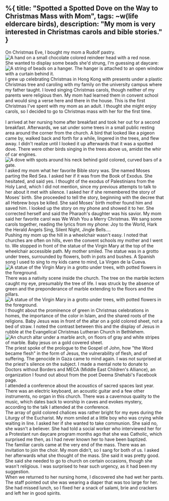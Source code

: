 %{
  title: "Spotted a Spotted Dove on the Way to Christmas Mass with Mom",
  tags: ~w(life eldercare birds),
  description: "My mom is very interested in Christmas carols and bible stories."
}
---
On Christmas Eve, I bought my mom a Rudolf pastry.
![A hand on a small chocolate colored reindeer head with a red nose.](/images/rudolf.jpg)
<br> 
She wanted to display some beads she'd strung, I'm guessing at daycare:
<br>
![A string of beads on a hanger.  The hanger is attached to an open window with a curtain behind it.](/images/beads.jpg)
<br> 
I grew up celebrating Christmas in Hong Kong with presents under a plastic Christmas tree and caroling with my family on the university campus where my father taught.  I loved singing Christmas carols, though neither of my parents were religious then.  My mom had learned them in convent school and would sing a verse here and there in the house.  This is the first Christmas I've spent with my mom as an adult.  I thought she might enjoy carols, so I decided to go to Christmas mass with her for the first time.  
<br>
I arrived at her nursing home after breakfast and took her out for a second breakfast.  Afterwards, we sat under some trees in a small public resting area around the corner from the church.  A bird that looked like a pigeon came by, walked back and forth for a while, lingered in the trees, and flew away.  I didn't realize until I looked it up afterwards that it was a spotted dove.  There were other birds singing in the trees above us, amidst the whir of car engines.
<br>
![A dove with spots around his neck behind gold colored, curved bars of a gate.](/images/dove.jpg)
<br>
I asked my mom what her favorite Bible story was.  She named Moses parting the Red Sea.  I asked her if it was from the Book of Exodus.  She hesitated, and said yes.  I thought of the exodus of Palestinians from the Holy Land, which I did not mention, since my previous attempts to talk to her about it met with silence.  I asked her if she remembered the story of Moses' birth.  She proceeded to tell the story, beginning with the decree that all Hebrew boys be killed.  She said Moses' birth mother found him and saved him.  I looked up the story on my phone and showed it to her.  She corrected herself and said the Pharaoh's daughter was his savior.  My mom said her favorite carol was We Wish You a Merry Christmas.  We sang some carols together, reading the lyrics from my phone: Joy to the World, Hark the Herald Angels Sing, Silent Night, Jingle Bells....
<br>
Pushing my mom up the hill in a wheelchair wasn't easy.  I noted that churches are often on hills, even the convent schools my mother and I went to.  We stopped in front of the statue of the Virgin Mary at the top of the wheelchair accessible path.  My mother smiled.  The statue was in a grotto under trees, surrounded by flowers, both in pots and bushes.  A Spanish song I used to sing to my kids came to mind, La Virgen de la Cueva.
<br>
![A statue of the Virgin Mary in a grotto under trees, with potted flowers in the foreground.](/images/mary-grotto.jpg)
<br>
There was a nativity scene inside the church.  The tree on the marble lectern caught my eye, presumably the tree of life.  I was struck by the absence of green and the preponderance of marble extending to the floors and the pillars.
<br>
![A statue of the Virgin Mary in a grotto under trees, with potted flowers in the foreground.](/images/tree-of-life.jpg)
<br>
I thought about the prominence of green in Christmas celebrations in homes, the importance of the color in Islam, and the shared roots of the religions.  Baby Jesus was in front of the altar on a gold colored sheet, not a bed of straw.  I noted the contrast between this and the display of Jesus in rubble at the Evangelical Christmas Lutheran Church in Bethlehem.
<br>
![An church altar under a marble arch, on floors of gray and white stripes of marble.  Baby jesus on a gold covered sheet.](/images/church.jpg)
<br>
The priest spoke of the prologue to the Gospel of John, how "the Word became flesh" in the form of Jesus, the vulnerability of flesh, and of suffering.  The genocide in Gaza came to mind again.  I was not surprised at the priest's silence on the subject.  I made a mental note to donate to Doctors without Borders and MECA (Middle East Children's Alliance), an organization I found out about from the poet Deema Shehabi's Facebook page.
<br>
I attended a conference about the acoustics of sacred spaces last year.  There was an electric keyboard, an acoustic guitar and a few other instruments, no organ in this church.  There was a cavernous quality to the music, which dates back to worship in caves and evokes mystery, according to the talk I attended at the conference.
<br>
The array of gold colored chalices was rather bright for my eyes during the Liturgy of the Eucharist.  My mom smiled at a little boy who was crying while waiting in line.  I asked her if she wanted to take communion.  She said no, she wasn't a believer.  She had told a social worker who interviewed her for a Protestant run daycare program months ago that she was Catholic, which surprised me then, as I had never known her to have been baptized.
<br>
The familiar carols came at the very end of the mass.  There was an invitation to join the choir.  My mom didn't, so I sang for both of us.  I asked her afterwards what she thought of the mass.  She said it was pretty good.  She said she needed to go to church on certain occasions, though she wasn't religious.  I was surprised to hear such urgency, as it had been my suggestion.
<br>When we returned to her nursing home, I discovered she had wet her pants.  The staff pointed out she was wearing a diaper that was too large for her.  She had missed lunch, so I fixed her a snack of salami, brie and crackers and left her in good spirits.

